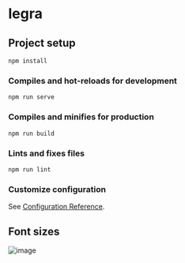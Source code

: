 # legra

## Project setup
```
npm install
```

### Compiles and hot-reloads for development
```
npm run serve
```

### Compiles and minifies for production
```
npm run build
```

### Lints and fixes files
```
npm run lint
```

### Customize configuration
See [Configuration Reference](https://cli.vuejs.org/config/).

## Font sizes
![image](https://user-images.githubusercontent.com/101558236/213991723-f53f0d6f-7e1c-4411-8412-0ab4bd383a23.png)
